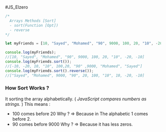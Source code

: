 #JS_Elzero 

```js
/*
  Arrays Methods [Sort]
  - sort(Function [Opt])
  - reverse
*/

let myFriends = [10, "Sayed", "Mohamed", "90", 9000, 100, 20, "10", -20, -10];

console.log(myFriends);
//[10, "Sayed", "Mohamed", "90", 9000, 100, 20, "10", -20, -10]
console.log(myFriends.sort());
//[-10, -20, 10, "10", 100,20, "90" ,9000, "Mohamed", "Sayed"]
console.log(myFriends.sort().reverse());
//["Sayed", "Mohamed", 9000, "90", 20, 100, "10", 10, -20, -10]
```

### How Sort Works ?
It sorting the array alphabetically. ( *JavaScript compares numbers as strings.* ) 
This means : 
 - 100 comes before 20   Why ? => Because in The alphabetic 1 comes before 2.
 - 90 comes before 9000  Why ? => Because it has less zeros.


